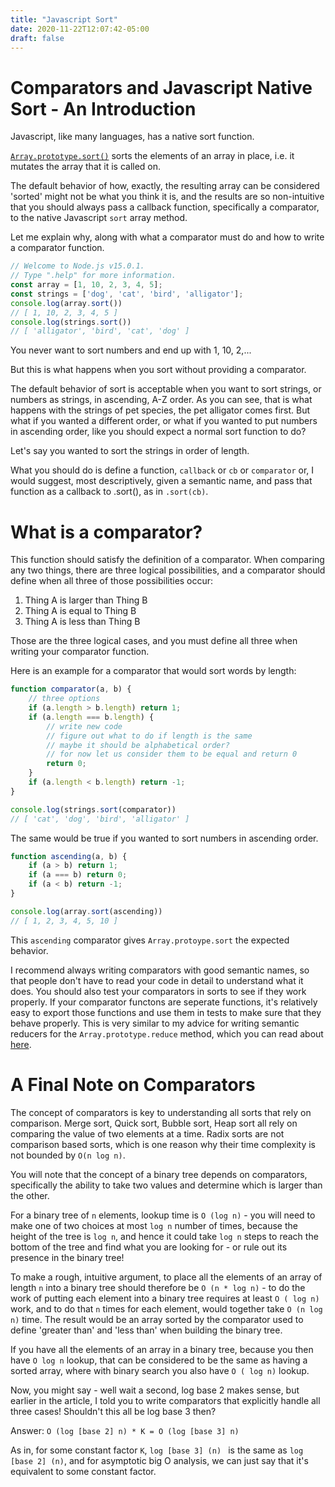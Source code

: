 ```yaml
---
title: "Javascript Sort"
date: 2020-11-22T12:07:42-05:00
draft: false
---
```


# Comparators and Javascript Native Sort - An Introduction

Javascript, like many languages, has a native sort function.


[`Array.prototype.sort()`](https://developer.mozilla.org/en-US/docs/Web/JavaScript/Reference/Global_Objects/Array/sort) sorts the elements of an array in place, i.e. it mutates the array that it is called on.

The default behavior of how, exactly, the resulting array can be considered 'sorted' might not be what you think it is, and the results are so non-intuitive that you should always pass a callback function, specifically a comparator, to the native Javascript `sort` array method.

Let me explain why, along with what a comparator must do and how to write a comparator function.

```javascript
// Welcome to Node.js v15.0.1.
// Type ".help" for more information.
const array = [1, 10, 2, 3, 4, 5];
const strings = ['dog', 'cat', 'bird', 'alligator'];
console.log(array.sort())
// [ 1, 10, 2, 3, 4, 5 ]
console.log(strings.sort())
// [ 'alligator', 'bird', 'cat', 'dog' ]
```

You never want to sort numbers and end up with 1, 10, 2,...

But this is what happens when you sort without providing a comparator.

The default behavior of sort is acceptable when you want to sort strings, or numbers as strings, in ascending, A-Z order. As you can see, that is what happens with the strings of pet species, the pet alligator comes first. But what if you wanted a different order, or what if you wanted to put numbers in ascending order, like you should expect a normal sort function to do?

Let's say you wanted to sort the strings in order of length.

What you should do is define a function, `callback` or `cb` or `comparator` or, I would suggest, most descriptively, given a semantic name, and pass that function as a callback to .sort(), as in `.sort(cb)`.

# What is a comparator?

This function should satisfy the definition of a comparator. When comparing any two things, there are three logical possibilities, and a comparator should define when all three of those possibilities occur:

1. Thing A is larger than Thing B
2. Thing A is equal to Thing B
3. Thing A is less than Thing B

Those are the three logical cases, and you must define all three when writing your comparator function.

Here is an example for a comparator that would sort words by length:

```javascript
function comparator(a, b) {
    // three options
    if (a.length > b.length) return 1;
    if (a.length === b.length) {
        // write new code
        // figure out what to do if length is the same
        // maybe it should be alphabetical order?
        // for now let us consider them to be equal and return 0
        return 0;
    }
    if (a.length < b.length) return -1;
}

console.log(strings.sort(comparator))
// [ 'cat', 'dog', 'bird', 'alligator' ]
```

The same would be true if you wanted to sort numbers in ascending order.

```javascript
function ascending(a, b) {
    if (a > b) return 1;
    if (a === b) return 0;
    if (a < b) return -1;
}

console.log(array.sort(ascending))
// [ 1, 2, 3, 4, 5, 10 ]
```
This `ascending` comparator gives `Array.protoype.sort` the expected behavior.

I recommend always writing comparators with good semantic names, so that people don't have to read your code in detail to understand what it does. You should also test your comparators in sorts to see if they work properly. If your comparator functons are seperate functions, it's relatively easy to export those functions and use them in tests to make sure that they behave properly. This is very similar to my advice for writing semantic reducers for the `Array.prototype.reduce` method, which you can read about [here](https://www.joshuaskootsky.com/posts/case-for-reduce/).

# A Final Note on Comparators

The concept of comparators is key to understanding all sorts that rely on comparison. Merge sort, Quick sort, Bubble sort, Heap sort all rely on comparing the value of two elements at a time. Radix sorts are not comparison based sorts, which is one reason why their time complexity is not bounded by `O(n log n)`.

You will note that the concept of a binary tree depends on comparators, specifically the ability to take two values and determine which is larger than the other.

For a binary tree of `n` elements, lookup time is `O (log n)` - you will need to make one of two choices at most `log n` number of times, because the height of the tree is `log n`, and hence it could take `log n` steps to reach the bottom of the tree and find what you are looking for - or rule out its presence in the binary tree!

To make a rough, intuitive argument, to place all the elements of an array of length `n` into a binary tree should therefore be `O (n * log n)` - to do the work of putting each element into a binary tree requires at least `O ( log n)` work, and to do that `n` times for each element, would together take `O (n log n)` time. The result would be an array sorted by the comparator used to define 'greater than' and 'less than' when building the binary tree.

If you have all the elements of an array in a binary tree, because you then have `O log n` lookup, that can be considered to be the same as having a sorted array, where with binary search you also have `O ( log n)` lookup.

Now, you might say - well wait a second, log base 2 makes sense, but earlier in the article, I told you to write comparators that explicitly handle all three cases! Shouldn't this all be log base 3 then?

Answer: `O (log [base 2] n) * K = O (log [base 3] n)`

As in, for some constant factor `K`, `log [base 3] (n) ` is the same as `log [base 2] (n)`, and for asymptotic big O analysis, we can just say that it's equivalent to some constant factor.

